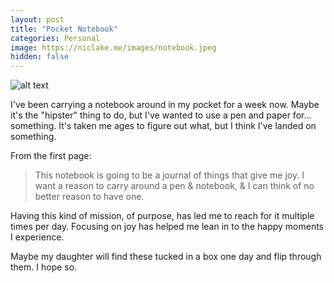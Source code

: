 ```yaml
---
layout: post
title: "Pocket Notebook"
categories: Personal
image: https://niclake.me/images/notebook.jpeg
hidden: false
---
```


![alt text][headerImg]

I've been carrying a notebook around in my pocket for a week now. Maybe it's the "hipster" thing to do, but I've wanted to use a pen and paper for... something. It's taken me ages to figure out what, but I think I've landed on something.

From the first page:

> This notebook is going to be a journal of things that give me joy. I want a reason to carry around a pen & notebook, & I can think of no better reason to have one.

Having this kind of mission, of purpose, has led me to reach for it multiple times per day. Focusing on joy has helped me lean in to the happy moments I experience.

Maybe my daughter will find these tucked in a box one day and flip through them. I hope so.

[headerImg]: https://niclake.me/images/notebook.jpeg "A photo of my notebook and pen"
